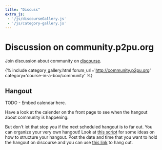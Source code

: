 ```yaml
---
title: "Discuss"
extra_js:
 - '/js/discourseGallery.js'
 - '/js/category-gallery.js'
---
```

# Discussion on community.p2pu.org

Join discussion about community on [discourse](http://community.p2pu.org/c/course-in-a-box/community).

{% include category_gallery.html forum_url='http://community.p2pu.org' category='course-in-a-box/community' %}

## Hangout

TODO - Embed calendar here.

Have a look at the calender on the front page to see when the hangout about community is happening.

But don't let that stop you if the next scheduled hangout is to far out. You can organize your very own hangout! Look at [this script](http://todo.com) for some ideas on how to structure your hangout. Post the date and time that you want to hold the hangout on discourse and you can use [this link](https://unhangout.media.mit.edu/h/course-in-a-box) to hang out.
